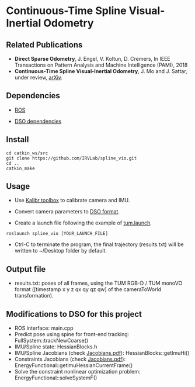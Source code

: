 # Continuous-Time Spline Visual-Inertial Odometry

## Related Publications
- **Direct Sparse Odometry**, J. Engel, V. Koltun, D. Cremers, In IEEE Transactions on Pattern Analysis and Machine Intelligence (PAMI), 2018
- **Continuous-Time Spline Visual-Inertial Odometry**, J. Mo and J. Sattar, under review, [arXiv](https://arxiv.org/abs/2109.09035).

## Dependencies
- [ROS](https://www.ros.org/)

- [DSO dependencies](https://github.com/JakobEngel/dso#2-installation) 

## Install
```
cd catkin_ws/src
git clone https://github.com/IRVLab/spline_vio.git
cd ..
catkin_make
```

## Usage
- Use [Kalibr toolbox](https://github.com/ethz-asl/kalibr) to calibrate camera and IMU. 

- Convert camera parameters to [DSO format](https://github.com/JakobEngel/dso#31-dataset-format).

- Create a launch file following the example of [tum.launch](https://github.com/IRVLab/spline_vio/blob/master/launch/tum.launch).

```
roslaunch spline_vio [YOUR_LAUNCH_FILE]
```

- Ctrl-C to terminate the program, the final trajectory (results.txt) will be written to ~/Desktop folder by default.

## Output file
- results.txt: poses of all frames, using the TUM RGB-D / TUM monoVO format ([timestamp x y z qx qy qz qw] of the cameraToWorld transformation).

## Modifications to DSO for this project
- ROS interface: main.cpp
- Predict pose using spine for front-end tracking: FullSystem::trackNewCoarse()
- IMU/Spline state: HessianBlocks.h
- IMU/Spline Jacobians (check [Jacobians.pdf](https://github.com/IRVLab/spline_vio/blob/main/Jacobians.pdf)): HessianBlocks::getImuHi()
- Constraints Jacobians (check [Jacobians.pdf](https://github.com/IRVLab/spline_vio/blob/main/Jacobians.pdf)): EnergyFunctional::getImuHessianCurrentFrame()
- Solve the constraint nonlinear optimization problem: EnergyFunctional::solveSystemF()
